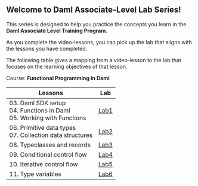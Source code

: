 ## Welcome to Daml Associate-Level Lab Series!

This series is designed to help you practice the concepts you learn in the **Daml Associate Level Training Program**. 

As you complete the video-lessons, you can pick up the lab that aligns with the lessons you have completed. 

The following table gives a mapping from a video-lesson to the lab that focuses on the learning objectives of that lesson.

Course: **Functional Programming In Daml**

| Lessons                                                                   | Lab  |
|---------------------------------------------------------------------------|------|
| 03. Daml SDK setup<br>04. Functions in Daml<br>05. Working with Functions | [Lab1](https://github.com/neelamdwivedi-da/associate-labs/blob/main/Lab1.md) |
| 06. Primitive data types<br>07. Collection data structures                | [Lab2](https://github.com/neelamdwivedi-da/associate-labs/blob/main/Lab2.md) |
| 08. Typeclasses and records                                               | [Lab3](https://github.com/neelamdwivedi-da/associate-labs/blob/main/Lab3.md) |
| 09. Conditional control flow                                              | [Lab4](https://github.com/neelamdwivedi-da/associate-labs/blob/main/Lab4.md) |
| 10. Iterative control flow                                                | [Lab5](https://github.com/neelamdwivedi-da/associate-labs/blob/main/Lab5.md) |
| 11. Type variables                                                        | [Lab6](https://github.com/neelamdwivedi-da/associate-labs/blob/main/Lab6.md) |


